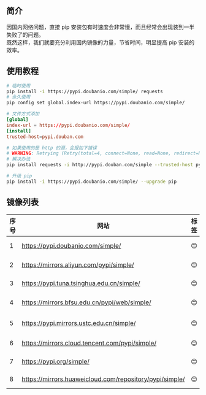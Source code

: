 ## 简介

因国内网络问题，直接 pip 安装包有时速度会非常慢，而且经常会出现装到一半失败了的问题。  
既然这样，我们就要充分利用国内镜像的力量，节省时间，明显提高 pip 安装的效率。  

## 使用教程

```bash
# 临时使用
pip install -i https://pypi.doubanio.com/simple/ requests
# 永久使用
pip config set global.index-url https://pypi.doubanio.com/simple/
```

```conf
# 文件方式添加
[global]
index-url = https://pypi.doubanio.com/simple/
[install] 
trusted-host=pypi.douban.com
```

```bash
# 如果使用的是 http 的源，会报如下错误
# WARNING: Retrying (Retry(total=4, connect=None, read=None, redirect=None, status=None)) after connection broken by 'ProtocolError('Connection aborted.', RemoteDisconnected('Remote end closed connection without response'))': /simple/requests/
# 解决办法
pip install requests -i http://pypi.douban.com/simple --trusted-host pypi.douban.com
```

```bash
# 升级 pip
pip install -i https://pypi.doubanio.com/simple/ --upgrade pip 
```

## 镜像列表

| 序号 | 网站                                                      | 标签 | 时间         | 备注              |
|----|---------------------------------------------------------|----|------------|-----------------|
| 1  | https://pypi.doubanio.com/simple/                       | 😊 | 2023-07-16 | 豆瓣(https/http)  |
| 2  | https://mirrors.aliyun.com/pypi/simple/                 | 😊 | 2023-07-16 | 阿里云(https/http) |
| 3  | https://pypi.tuna.tsinghua.edu.cn/simple/               | 😊 | 2023-07-16 | 清华大学            |
| 4  | https://mirrors.bfsu.edu.cn/pypi/web/simple/            | 😊 | 2023-07-16 | 北京外国语大学         |
| 5  | https://pypi.mirrors.ustc.edu.cn/simple/                | 😊 | 2023-07-16 | 中国科学技术大学        |
| 6  | https://mirrors.cloud.tencent.com/pypi/simple/          | 😊 | 2023-07-16 | 腾讯云(https/http) |
| 7  | https://pypi.org/simple/                                | 😊 | 2023-07-16 | 官方              |
| 8  | https://mirrors.huaweicloud.com/repository/pypi/simple/ | 😊 | 2023-07-16 | 华为云             |
